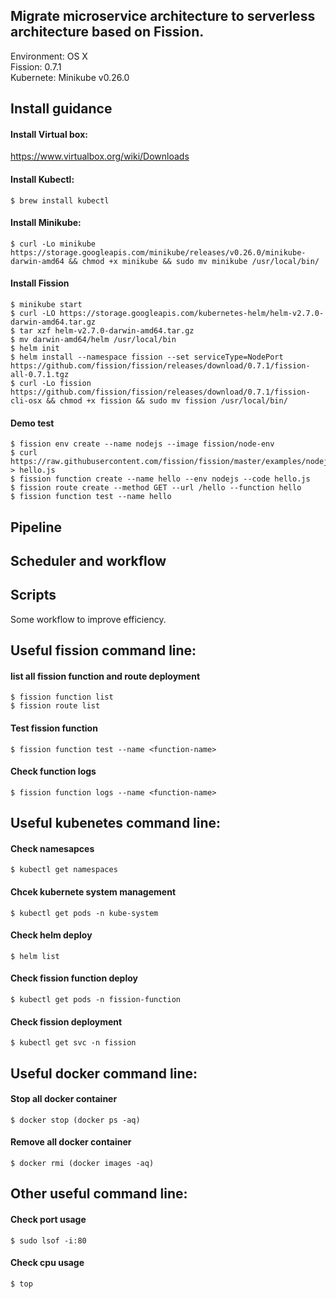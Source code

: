 ## Migrate microservice architecture to serverless architecture based on Fission.
Environment: OS X <br>
Fission: 0.7.1 <br>
Kubernete: Minikube v0.26.0 <br>

## Install guidance
#### Install Virtual box:
https://www.virtualbox.org/wiki/Downloads

#### Install Kubectl:
```
$ brew install kubectl
```

#### Install Minikube:
```
$ curl -Lo minikube https://storage.googleapis.com/minikube/releases/v0.26.0/minikube-darwin-amd64 && chmod +x minikube && sudo mv minikube /usr/local/bin/
```

#### Install Fission
```
$ minikube start
$ curl -LO https://storage.googleapis.com/kubernetes-helm/helm-v2.7.0-darwin-amd64.tar.gz
$ tar xzf helm-v2.7.0-darwin-amd64.tar.gz
$ mv darwin-amd64/helm /usr/local/bin
$ helm init
$ helm install --namespace fission --set serviceType=NodePort https://github.com/fission/fission/releases/download/0.7.1/fission-all-0.7.1.tgz
$ curl -Lo fission https://github.com/fission/fission/releases/download/0.7.1/fission-cli-osx && chmod +x fission && sudo mv fission /usr/local/bin/
```

#### Demo test 
```
$ fission env create --name nodejs --image fission/node-env
$ curl https://raw.githubusercontent.com/fission/fission/master/examples/nodejs/hello.js > hello.js
$ fission function create --name hello --env nodejs --code hello.js
$ fission route create --method GET --url /hello --function hello
$ fission function test --name hello
```

## Pipeline 

## Scheduler and workflow 

## Scripts
Some workflow to improve efficiency. 

## Useful fission command line:
#### list all fission function and route deployment
```
$ fission function list
$ fission route list
```

#### Test fission function 
```
$ fission function test --name <function-name>
```

#### Check function logs
```
$ fission function logs --name <function-name>
```

## Useful kubenetes command line:
#### Check namesapces
```
$ kubectl get namespaces
```

#### Chcek kubernete system management
```
$ kubectl get pods -n kube-system
```

#### Check helm deploy
```
$ helm list
```

#### Check fission function deploy
```
$ kubectl get pods -n fission-function
``` 

#### Check fission deployment
```
$ kubectl get svc -n fission
```

## Useful docker command line:
#### Stop all docker container
```
$ docker stop (docker ps -aq)
```

#### Remove all docker container
```
$ docker rmi (docker images -aq)
```

## Other useful command line:
#### Check port usage
```
$ sudo lsof -i:80
```

#### Check cpu usage
```
$ top
```